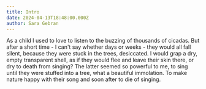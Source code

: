 ```yaml
---
title: Intro
date: 2024-04-13T18:48:00.000Z
author: Sara Gebran
---
```

As a child I used to love to listen to the buzzing of thousands of cicadas. But after a short time - I can't say whether days or weeks - they would all fall silent, because they were stuck in the trees, desiccated. I would grap a dry, empty transparent shell, as if they would flee and leave their skin there, or dry to death from singing? The latter seemed so powerful to me, to sing until they were stuffed into a tree, what a beautiful immolation. To make nature happy with their song and soon after to die of singing.
